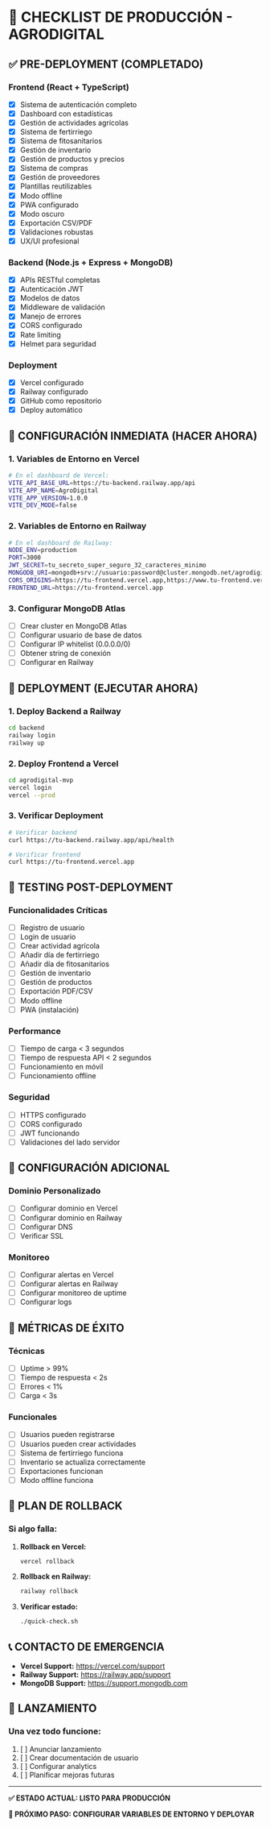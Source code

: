 # 🚀 CHECKLIST DE PRODUCCIÓN - AGRODIGITAL

## ✅ **PRE-DEPLOYMENT (COMPLETADO)**

### **Frontend (React + TypeScript)**
- [x] Sistema de autenticación completo
- [x] Dashboard con estadísticas
- [x] Gestión de actividades agrícolas
- [x] Sistema de fertirriego
- [x] Sistema de fitosanitarios
- [x] Gestión de inventario
- [x] Gestión de productos y precios
- [x] Sistema de compras
- [x] Gestión de proveedores
- [x] Plantillas reutilizables
- [x] Modo offline
- [x] PWA configurado
- [x] Modo oscuro
- [x] Exportación CSV/PDF
- [x] Validaciones robustas
- [x] UX/UI profesional

### **Backend (Node.js + Express + MongoDB)**
- [x] APIs RESTful completas
- [x] Autenticación JWT
- [x] Modelos de datos
- [x] Middleware de validación
- [x] Manejo de errores
- [x] CORS configurado
- [x] Rate limiting
- [x] Helmet para seguridad

### **Deployment**
- [x] Vercel configurado
- [x] Railway configurado
- [x] GitHub como repositorio
- [x] Deploy automático

## 🔧 **CONFIGURACIÓN INMEDIATA (HACER AHORA)**

### **1. Variables de Entorno en Vercel**
```bash
# En el dashboard de Vercel:
VITE_API_BASE_URL=https://tu-backend.railway.app/api
VITE_APP_NAME=AgroDigital
VITE_APP_VERSION=1.0.0
VITE_DEV_MODE=false
```

### **2. Variables de Entorno en Railway**
```bash
# En el dashboard de Railway:
NODE_ENV=production
PORT=3000
JWT_SECRET=tu_secreto_super_seguro_32_caracteres_minimo
MONGODB_URI=mongodb+srv://usuario:password@cluster.mongodb.net/agrodigital_prod
CORS_ORIGINS=https://tu-frontend.vercel.app,https://www.tu-frontend.vercel.app
FRONTEND_URL=https://tu-frontend.vercel.app
```

### **3. Configurar MongoDB Atlas**
- [ ] Crear cluster en MongoDB Atlas
- [ ] Configurar usuario de base de datos
- [ ] Configurar IP whitelist (0.0.0.0/0)
- [ ] Obtener string de conexión
- [ ] Configurar en Railway

## 🚀 **DEPLOYMENT (EJECUTAR AHORA)**

### **1. Deploy Backend a Railway**
```bash
cd backend
railway login
railway up
```

### **2. Deploy Frontend a Vercel**
```bash
cd agrodigital-mvp
vercel login
vercel --prod
```

### **3. Verificar Deployment**
```bash
# Verificar backend
curl https://tu-backend.railway.app/api/health

# Verificar frontend
curl https://tu-frontend.vercel.app
```

## 🧪 **TESTING POST-DEPLOYMENT**

### **Funcionalidades Críticas**
- [ ] Registro de usuario
- [ ] Login de usuario
- [ ] Crear actividad agrícola
- [ ] Añadir día de fertirriego
- [ ] Añadir día de fitosanitarios
- [ ] Gestión de inventario
- [ ] Gestión de productos
- [ ] Exportación PDF/CSV
- [ ] Modo offline
- [ ] PWA (instalación)

### **Performance**
- [ ] Tiempo de carga < 3 segundos
- [ ] Tiempo de respuesta API < 2 segundos
- [ ] Funcionamiento en móvil
- [ ] Funcionamiento offline

### **Seguridad**
- [ ] HTTPS configurado
- [ ] CORS configurado
- [ ] JWT funcionando
- [ ] Validaciones del lado servidor

## 📱 **CONFIGURACIÓN ADICIONAL**

### **Dominio Personalizado**
- [ ] Configurar dominio en Vercel
- [ ] Configurar dominio en Railway
- [ ] Configurar DNS
- [ ] Verificar SSL

### **Monitoreo**
- [ ] Configurar alertas en Vercel
- [ ] Configurar alertas en Railway
- [ ] Configurar monitoreo de uptime
- [ ] Configurar logs

## 🎯 **MÉTRICAS DE ÉXITO**

### **Técnicas**
- [ ] Uptime > 99%
- [ ] Tiempo de respuesta < 2s
- [ ] Errores < 1%
- [ ] Carga < 3s

### **Funcionales**
- [ ] Usuarios pueden registrarse
- [ ] Usuarios pueden crear actividades
- [ ] Sistema de fertirriego funciona
- [ ] Inventario se actualiza correctamente
- [ ] Exportaciones funcionan
- [ ] Modo offline funciona

## 🚨 **PLAN DE ROLLBACK**

### **Si algo falla:**
1. **Rollback en Vercel:**
   ```bash
   vercel rollback
   ```

2. **Rollback en Railway:**
   ```bash
   railway rollback
   ```

3. **Verificar estado:**
   ```bash
   ./quick-check.sh
   ```

## 📞 **CONTACTO DE EMERGENCIA**

- **Vercel Support:** https://vercel.com/support
- **Railway Support:** https://railway.app/support
- **MongoDB Support:** https://support.mongodb.com

## 🎉 **LANZAMIENTO**

### **Una vez todo funcione:**
1. [ ] Anunciar lanzamiento
2. [ ] Crear documentación de usuario
3. [ ] Configurar analytics
4. [ ] Planificar mejoras futuras

---

**✅ ESTADO ACTUAL: LISTO PARA PRODUCCIÓN**

**🚀 PRÓXIMO PASO: CONFIGURAR VARIABLES DE ENTORNO Y DEPLOYAR**
